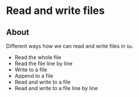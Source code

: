 # Read and write files

## About

Different ways how we can read and write files in `Go`.

- Read the whole file
- Read the file line by line
- Write to a file
- Append to a file
- Read and write to a file
- Read and write to a file line by line
